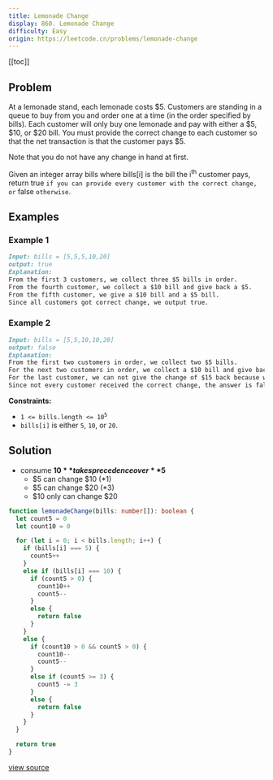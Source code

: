 ```yaml
---
title: Lemonade Change
display: 860. Lemonade Change
difficulty: Easy
origin: https://leetcode.cn/problems/lemonade-change
---
```


[[toc]]

## Problem

At a lemonade stand, each lemonade costs $5. Customers are standing in a queue to buy from you and order one at a time (in the order specified by bills). Each customer will only buy one lemonade and pay with either a $5, $10, or $20 bill. You must provide the correct change to each customer so that the net transaction is that the customer pays $5.

Note that you do not have any change in hand at first.

Given an integer array bills where bills[i] is the bill the i<sup>th</sup> customer pays, return true `if you can provide every customer with the correct change, or` false `otherwise`.

## Examples

### Example 1

```md
Input: bills = [5,5,5,10,20]
output: true
Explanation:
From the first 3 customers, we collect three $5 bills in order.
From the fourth customer, we collect a $10 bill and give back a $5.
From the fifth customer, we give a $10 bill and a $5 bill.
Since all customers got correct change, we output true.
```

### Example 2

```md
Input: bills = [5,5,10,10,20]
output: false
Explanation:
From the first two customers in order, we collect two $5 bills.
For the next two customers in order, we collect a $10 bill and give back a $5 bill.
For the last customer, we can not give the change of $15 back because we only have two $10 bills.
Since not every customer received the correct change, the answer is false.
```

**Constraints:**

- <code>1 &lt;= bills.length &lt;= 10<sup>5</sup></code>
- <code>bills[i]</code> is either <code>5</code>, <code>10</code>, or <code>20</code>.

## Solution

- consume **$10** takes precedence over **$5**
    - $5 can change $10 (*1)
    - $5 can change $20 (*3)
    - $10 only can change $20

```ts
function lemonadeChange(bills: number[]): boolean {
  let count5 = 0
  let count10 = 0

  for (let i = 0; i < bills.length; i++) {
    if (bills[i] === 5) {
      count5++
    }
    else if (bills[i] === 10) {
      if (count5 > 0) {
        count10++
        count5--
      }
      else {
        return false
      }
    }
    else {
      if (count10 > 0 && count5 > 0) {
        count10--
        count5--
      }
      else if (count5 >= 3) {
        count5 -= 3
      }
      else {
        return false
      }
    }
  }

  return true
}
```

[view source](https://leetcode.cn/problems/lemonade-change)
